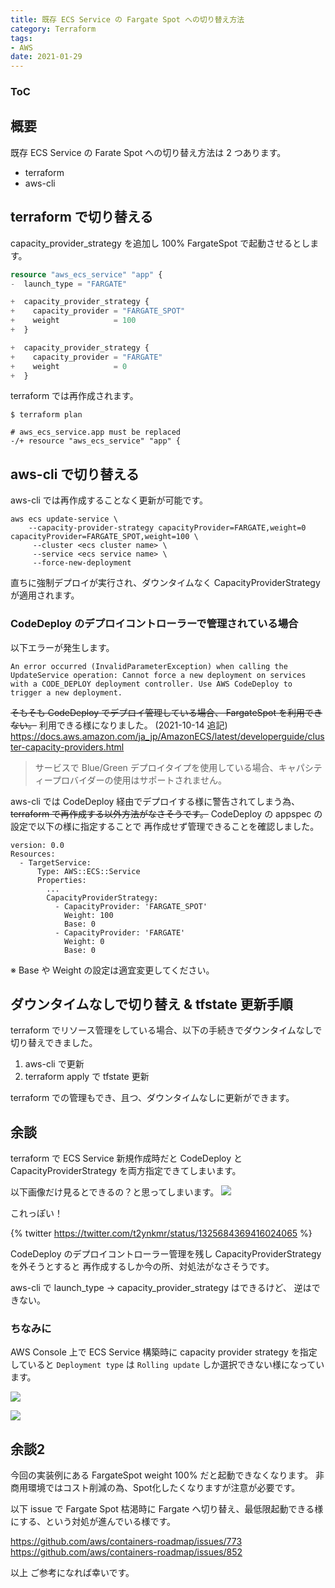 ```yaml
---
title: 既存 ECS Service の Fargate Spot への切り替え方法
category: Terraform
tags:
- AWS
date: 2021-01-29
---
```


<div class="toc">
<div class="toc-content">
<h3 class="menu-label">ToC</h3>
<!-- toc -->
</div>
</div>

## 概要

既存 ECS Service の Farate Spot への切り替え方法は 2 つあります。

* terraform
* aws-cli

<!-- more -->

## terraform で切り替える

capacity_provider_strategy を追加し 100% FargateSpot で起動させるとします。

```ecs_service_app.tf
resource "aws_ecs_service" "app" {
-  launch_type = "FARGATE"

+  capacity_provider_strategy {
+    capacity_provider = "FARGATE_SPOT"
+    weight            = 100
+  }

+  capacity_provider_strategy {
+    capacity_provider = "FARGATE"
+    weight            = 0
+  }
```

terraform では再作成されます。

```
$ terraform plan

# aws_ecs_service.app must be replaced
-/+ resource "aws_ecs_service" "app" {
```

## aws-cli で切り替える

aws-cli では再作成することなく更新が可能です。

```
aws ecs update-service \
	--capacity-provider-strategy capacityProvider=FARGATE,weight=0  capacityProvider=FARGATE_SPOT,weight=100 \
     --cluster <ecs cluster name> \
     --service <ecs service name> \
     --force-new-deployment
```

直ちに強制デプロイが実行され、ダウンタイムなく CapacityProviderStrategy が適用されます。

### CodeDeploy のデプロイコントローラーで管理されている場合

以下エラーが発生します。

```
An error occurred (InvalidParameterException) when calling the UpdateService operation: Cannot force a new deployment on services with a CODE_DEPLOY deployment controller. Use AWS CodeDeploy to trigger a new deployment.
```

<s>そもそも CodeDeploy でデプロイ管理している場合、 FargateSpot を利用できない。</s> 利用できる様になりました。 (2021-10-14 追記)
https://docs.aws.amazon.com/ja_jp/AmazonECS/latest/developerguide/cluster-capacity-providers.html
> サービスで Blue/Green デプロイタイプを使用している場合、キャパシティープロバイダーの使用はサポートされません。

aws-cli では CodeDeploy 経由でデプロイする様に警告されてしまう為、
<s>terraform で再作成する以外方法がなさそうです。</s>
CodeDeploy の appspec の設定で以下の様に指定することで
再作成せず管理できることを確認しました。

```
version: 0.0
Resources:
  - TargetService:
      Type: AWS::ECS::Service
      Properties:
        ...
        CapacityProviderStrategy:
          - CapacityProvider: 'FARGATE_SPOT'
            Weight: 100
            Base: 0
          - CapacityProvider: 'FARGATE'
            Weight: 0
            Base: 0
```

※ Base や Weight の設定は適宜変更してください。

## ダウンタイムなしで切り替え & tfstate 更新手順

terraform でリソース管理をしている場合、以下の手続きでダウンタイムなしで切り替えできました。

1. aws-cli で更新
2. terraform apply で tfstate 更新

terraform での管理もでき、且つ、ダウンタイムなしに更新ができます。


## 余談

terraform で ECS Service 新規作成時だと CodeDeploy と CapacityProviderStrategy を両方指定できてしまいます。

以下画像だけ見るとできるの？と思ってしまいます。
![](https://i.imgur.com/r0W6OnK.png)

これっぽい！

{% twitter https://twitter.com/t2ynkmr/status/1325684369416024065 %}


CodeDeploy のデプロイコントローラー管理を残し CapacityProviderStrategy を外そうとすると
再作成するしか今の所、対処法がなさそうです。


aws-cli で
launch_type → capacity_provider_strategy はできるけど、
逆はできない。

### ちなみに

AWS Console 上で ECS Service 構築時に capacity provider strategy を指定していると
`Deployment type` は `Rolling update` しか選択できない様になっています。

![](https://i.imgur.com/Qei5oJi.png)

![](https://i.imgur.com/mFMDfzc.png)

## 余談2

今回の実装例にある FargateSpot weight 100% だと起動できなくなります。
非商用環境ではコスト削減の為、Spot化したくなりますが注意が必要です。

以下 issue で Fargate Spot 枯渇時に Fargate へ切り替え、最低限起動できる様にする、という対処が進んでいる様です。

https://github.com/aws/containers-roadmap/issues/773
https://github.com/aws/containers-roadmap/issues/852


以上
ご参考になれば幸いです。
